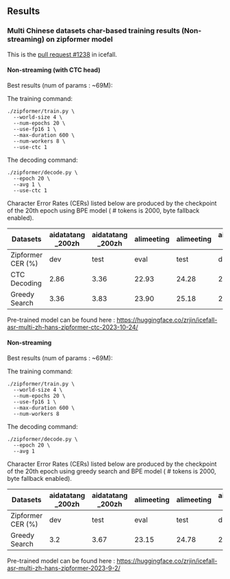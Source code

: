## Results

### Multi Chinese datasets char-based training results (Non-streaming) on zipformer model

This is the [pull request #1238](https://github.com/k2-fsa/icefall/pull/1238) in icefall.

#### Non-streaming (with CTC head)

Best results (num of params : ~69M):

The training command:

```
./zipformer/train.py \
  --world-size 4 \
  --num-epochs 20 \
  --use-fp16 1 \
  --max-duration 600 \
  --num-workers 8 \
  --use-ctc 1
```

The decoding command:

```
./zipformer/decode.py \
  --epoch 20 \
  --avg 1 \
  --use-ctc 1
```

Character Error Rates (CERs) listed below are produced by the checkpoint of the 20th epoch using BPE model ( # tokens is 2000, byte fallback enabled).

| Datasets | aidatatang _200zh | aidatatang _200zh | alimeeting | alimeeting | aishell-1 | aishell-1 | aishell-2 | aishell-2 | aishell-4 | magicdata | magicdata | kespeech-asr | kespeech-asr | kespeech-asr | WenetSpeech | WenetSpeech | WenetSpeech |
|--------------------------------|------------------------------|-------------|-------------------|--------------|----------------|-------------|------------------|-------------|------------------|------------------|-------------|-----------------------|-----------------------|-------------|--------------------|-------------------------|---------------------|
|  Zipformer  CER   (%) | dev | test | eval | test | dev | test | dev | test | test | dev | test | dev phase1 | dev phase2 | test | dev | test meeting | test net |
| CTC Decoding | 2.86 | 3.36 | 22.93 | 24.28 | 2.05 | 2.27 | 3.33 | 3.82 | 15.45 | 3.49 | 2.77 | 6.90 | 2.85 | 8.29 | 9.41 | 6.92 | 8.57 |
| Greedy Search   | 3.36 | 3.83 | 23.90 | 25.18 | 2.77 | 3.08 | 3.70 | 4.04 | 16.13 | 3.77 | 3.15 | 6.88 | 3.14 | 8.08 | 9.04 | 7.19 | 8.17 |

Pre-trained model can be found here : https://huggingface.co/zrjin/icefall-asr-multi-zh-hans-zipformer-ctc-2023-10-24/

#### Non-streaming

Best results (num of params : ~69M):

The training command:

```
./zipformer/train.py \
  --world-size 4 \
  --num-epochs 20 \
  --use-fp16 1 \
  --max-duration 600 \
  --num-workers 8
```

The decoding command:

```
./zipformer/decode.py \
  --epoch 20 \
  --avg 1
```

Character Error Rates (CERs) listed below are produced by the checkpoint of the 20th epoch using greedy search and BPE model ( # tokens is 2000, byte fallback enabled).

| Datasets | aidatatang _200zh | aidatatang _200zh | alimeeting | alimeeting | aishell-1 | aishell-1 | aishell-2 | aishell-2 | aishell-4 | magicdata | magicdata | kespeech-asr | kespeech-asr | kespeech-asr | WenetSpeech | WenetSpeech | WenetSpeech |
|--------------------------------|------------------------------|-------------|-------------------|--------------|----------------|-------------|------------------|-------------|------------------|------------------|-------------|-----------------------|-----------------------|-------------|--------------------|-------------------------|---------------------|
| Zipformer CER   (%) | dev | test | eval| test | dev | test | dev| test | test | dev| test | dev phase1 | dev phase2 | test | dev | test meeting | test net |
| Greedy Search | 3.2 | 3.67 | 23.15 | 24.78 | 2.91 | 3.04 | 3.59 | 4.03 | 15.68 | 3.68 | 3.12 | 6.69 | 3.19 | 8.01 | 9.32 | 7.05 | 8.78 |


Pre-trained model can be found here : https://huggingface.co/zrjin/icefall-asr-multi-zh-hans-zipformer-2023-9-2/
